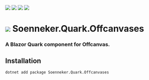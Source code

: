 ﻿[![](https://img.shields.io/nuget/v/soenneker.quark.offcanvases.svg?style=for-the-badge)](https://www.nuget.org/packages/soenneker.quark.offcanvases/)
[![](https://img.shields.io/github/actions/workflow/status/soenneker/soenneker.quark.offcanvases/publish-package.yml?style=for-the-badge)](https://github.com/soenneker/soenneker.quark.offcanvases/actions/workflows/publish-package.yml)
[![](https://img.shields.io/nuget/dt/soenneker.quark.offcanvases.svg?style=for-the-badge)](https://www.nuget.org/packages/soenneker.quark.offcanvases/)
[![](https://img.shields.io/badge/Demo-Live-blueviolet?style=for-the-badge&logo=github)](https://soenneker.github.io/soenneker.quark.offcanvases/)

# ![](https://user-images.githubusercontent.com/4441470/224455560-91ed3ee7-f510-4041-a8d2-3fc093025112.png) Soenneker.Quark.Offcanvases
### A Blazor Quark component for Offcanvas.

## Installation

```
dotnet add package Soenneker.Quark.Offcanvases
```
